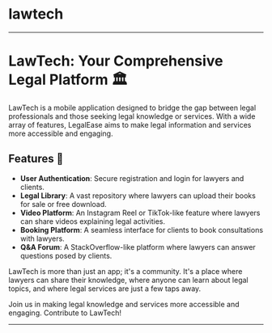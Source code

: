 # lawtech

---

# LawTech: Your Comprehensive Legal Platform 🏛️

LawTech is a mobile application designed to bridge the gap between legal professionals and those seeking legal knowledge or services. With a wide array of features, LegalEase aims to make legal information and services more accessible and engaging.

## Features 📱

- **User Authentication**: Secure registration and login for lawyers and clients.
- **Legal Library**: A vast repository where lawyers can upload their books for sale or free download.
- **Video Platform**: An Instagram Reel or TikTok-like feature where lawyers can share videos explaining legal activities.
- **Booking Platform**: A seamless interface for clients to book consultations with lawyers.
- **Q&A Forum**: A StackOverflow-like platform where lawyers can answer questions posed by clients.

LawTech is more than just an app; it's a community. It's a place where lawyers can share their knowledge, where anyone can learn about legal topics, and where legal services are just a few taps away.

Join us in making legal knowledge and services more accessible and engaging. Contribute to LawTech!

---
